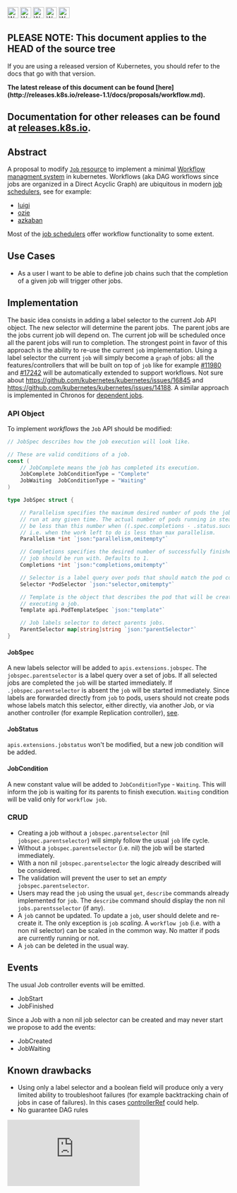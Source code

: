 <!-- BEGIN MUNGE: UNVERSIONED_WARNING -->

<!-- BEGIN STRIP_FOR_RELEASE -->

<img src="http://kubernetes.io/img/warning.png" alt="WARNING"
     width="25" height="25">
<img src="http://kubernetes.io/img/warning.png" alt="WARNING"
     width="25" height="25">
<img src="http://kubernetes.io/img/warning.png" alt="WARNING"
     width="25" height="25">
<img src="http://kubernetes.io/img/warning.png" alt="WARNING"
     width="25" height="25">
<img src="http://kubernetes.io/img/warning.png" alt="WARNING"
     width="25" height="25">

<h2>PLEASE NOTE: This document applies to the HEAD of the source tree</h2>

If you are using a released version of Kubernetes, you should
refer to the docs that go with that version.

<strong>
The latest release of this document can be found
[here](http://releases.k8s.io/release-1.1/docs/proposals/workflow.md).

Documentation for other releases can be found at
[releases.k8s.io](http://releases.k8s.io).
</strong>
--

<!-- END STRIP_FOR_RELEASE -->

<!-- END MUNGE: UNVERSIONED_WARNING -->

## Abstract

A proposal to modify [`Job` resource](../../docs/user-guide/jobs.md) to implement a minimal [Workflow managment system](https://en.wikipedia.org/wiki/Workflow_management_system) in kubernetes.
Workflows (aka DAG workflows since jobs are organized in a Direct Acyclic Graph) are ubiquitous in modern [job schedulers](https://en.wikipedia.org/wiki/Job_scheduler), see for example:

* [luigi](https://github.com/spotify/luigi)
* [ozie](http://oozie.apache.org/)
* [azkaban](https://azkaban.github.io/)

Most of the [job schedulers](https://en.wikipedia.org/wiki/List_of_job_scheduler_software) offer workflow functionality to some extent.

## Use Cases

* As a user I want to be able to define job chains such that the completion of a given job will trigger other jobs.

## Implementation

The basic idea consists in adding a label selector to the current Job API object. The new selector will determine the parent jobs.  The parent jobs are the jobs current job will depend on. The current job will be scheduled once all the parent jobs will run to completion.
The strongest point in favor of this approach is the ability to re-use the current `job` implementation. Using a label selector the current `job` will simply become a `graph` of jobs: all the features/controllers that will be built on top of `job` like for example [#11980](https://github.com/kubernetes/kubernetes/issues/11980) and [#17242](https://github.com/kubernetes/kubernetes/issues/17242) will be automatically extended to support workflows. Not sure about https://github.com/kubernetes/kubernetes/issues/16845 and https://github.com/kubernetes/kubernetes/issues/14188.
A similar approach is implemented in Chronos for [dependent jobs](https://mesos.github.io/chronos/docs/api.html#adding-a-dependent-job).

### API Object

To implement _workflows_ the `Job` API should be modified:

```go
// JobSpec describes how the job execution will look like.

// These are valid conditions of a job.
const (
	// JobComplete means the job has completed its execution.
	JobComplete JobConditionType = "Complete"
	JobWaiting  JobConditionType = "Waiting"
)

type JobSpec struct {

	// Parallelism specifies the maximum desired number of pods the job should
	// run at any given time. The actual number of pods running in steady state will
	// be less than this number when ((.spec.completions - .status.successful) < .spec.parallelism),
	// i.e. when the work left to do is less than max parallelism.
	Parallelism *int `json:"parallelism,omitempty"`

	// Completions specifies the desired number of successfully finished pods the
	// job should be run with. Defaults to 1.
	Completions *int `json:"completions,omitempty"`

	// Selector is a label query over pods that should match the pod count.
	Selector *PodSelector `json:"selector,omitempty"`

	// Template is the object that describes the pod that will be created when
	// executing a job.
	Template api.PodTemplateSpec `json:"template"`

	// Job labels selector to detect parents jobs.
	ParentSelector map[string]string `json:"parentSelector"`
}

```

#### JobSpec

A new labels selector will be added to `apis.extensions.jobspec`. The `jobspec.parentselector` is a label query over a set of jobs.
If all selected jobs are completed the `job` will be started immediately.
If `.jobspec.parentselector` is absent the `job` will be started immediately.
Since labels are forwarded directly from `job` to pods, users should not create pods whose labels match this selector, either directly,
via another Job, or via another controller (for example Replication controller), [see](https://github.com/kubernetes/kubernetes/issues/14961).

#### JobStatus

`apis.extensions.jobstatus` won't be modified, but a new job condition will be added.

#### JobCondition

A new constant value will be added to `JobConditionType` - `Waiting`. This will inform the job is waiting for its parents to finish execution. `Waiting` condition will be valid only for `workflow job`.

### CRUD

* Creating a job without a `jobspec.parentselector` (nil `jobspec.parentselector`) will simply follow the usual `job` life cycle.
* Without a `jobspec.parentselector` (i.e. nil) the job will be started immediately.
* With a non nil `jobspec.parentselector` the logic already described will be considered.
* The validation will prevent the user to set an _empty_ `jobspec.parentselector`.
* Users may read the `job` using the usual `get`, `describe` commands already implemented for `job`. The `describe` command should display the non nil `jobs.parentsselector` (if any).
* A `job` cannot be updated. To update a `job`, user should delete and re-create it. The only exception is `job` _scaling_. A `workflow job` (i.e. with a non nil selector) can be scaled in the common way. No matter if pods are currently running or not.
* A `job` can be deleted in the usual way.

## Events

The usual Job controller events will be emitted.

* JobStart
* JobFinished

Since a Job with a non nil job selector can be created and may never start we propose to add the events:

* JobCreated
* JobWaiting

## Known drawbacks

* Using only a label selector and a boolean field will produce only a very limited ability to troubleshoot failures (for example backtracking chain of jobs in case of failures). In this cases [controllerRef](https://github.com/kubernetes/kubernetes/issues/2210#issuecomment-134878215) could help.
* No guarantee DAG rules


<!-- BEGIN MUNGE: GENERATED_ANALYTICS -->
[![Analytics](https://kubernetes-site.appspot.com/UA-36037335-10/GitHub/docs/proposals/workflow.md?pixel)]()
<!-- END MUNGE: GENERATED_ANALYTICS -->
